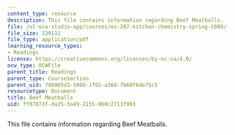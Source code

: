 ```yaml
---
content_type: resource
description: This file contains information regarding Beef Meatballs.
file: /ol-ocw-studio-app/courses/es-287-kitchen-chemistry-spring-2009/ff07873fda253a492155060c2713f993_MITES_287S09_read14.pdf
file_size: 139111
file_type: application/pdf
learning_resource_types:
- Readings
license: https://creativecommons.org/licenses/by-nc-sa/4.0/
ocw_type: OCWFile
parent_title: Readings
parent_type: CourseSection
parent_uid: 79b065d3-500d-1f02-a368-fb60f6de75c5
resourcetype: Document
title: Beef Meatballs
uid: ff07873f-da25-3a49-2155-060c2713f993
---
```

This file contains information regarding Beef Meatballs.